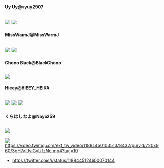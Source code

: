 #### Uy Uy@uyuy2907
![](https://pbs.twimg.com/media/EF7W6xgUYAAoLJe?format=jpg&name=orig)
![](https://pbs.twimg.com/media/EF7W7M0U8AEYmKq?format=jpg&name=orig)
---
#### MissWarmJ@MissWarmJ
![](https://pbs.twimg.com/media/EH0CCRqW4AEbR7d.jpg:orig)
![](https://pbs.twimg.com/media/EHpPPS7X0AArajW.jpg:orig)
---
#### Chono Black@BlackChono
![](https://pbs.twimg.com/media/ECp2XruU4AYAQGp.jpg:orig)
---
#### Hieey@HIEEY_HEIKA
![](https://pbs.twimg.com/media/EHbD6EHUcAMkTEl?format=jpg&name=orig)
![](https://pbs.twimg.com/media/EHabBGlVUAMiQyn.jpg:orig)
![](https://pbs.twimg.com/media/EHabBGlVUAIikO3.jpg:orig)
---
#### くらはし なよ@Nayo259
![](https://pbs.twimg.com/media/EG_47AVUwAAOqi2.jpg:orig)
---
![](http://pbs.twimg.com/ext_tw_video_thumb/1188445010351378432/pu/img/gpR_fZsmVqDSekwv.jpg:thumb)
https://video.twimg.com/ext_tw_video/1188445010351378432/pu/vid/720x960/3gH7vfJyiGyUfzMc.mp4?tag=10
- https://twitter.com/i/status/1188445124600070144

